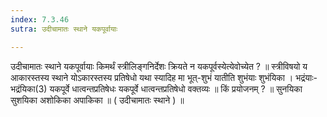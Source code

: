 ```yaml
---
index: 7.3.46
sutra: उदीचामातः स्थाने यकपूर्वायाः

---
```

 उदीचामातः स्थाने यकपूर्वायाः किमर्थं स्त्रीलिङ्गनिर्देशः क्रियते न यकपूर्वस्येत्येवोच्येत ? ॥ स्त्रीविषयो य आकारस्तस्य स्थाने योऽकारस्तस्य प्रतिषेधो यथा स्यादिह मा भूत्-शुभं यातीति शुभंयाः शुभंयिका । भद्रंयाः- भद्रंयिका(3) यकपूर्वे धात्वन्तप्रतिषेधः यकपूर्वे धात्वन्तप्रतिषेधो वक्तव्यः ॥ किं प्रयोजनम् ? ॥ सुनयिका सुशयिका अशोकिका अपाकिका ॥ ( उदीचामातः स्थाने ) ॥ 